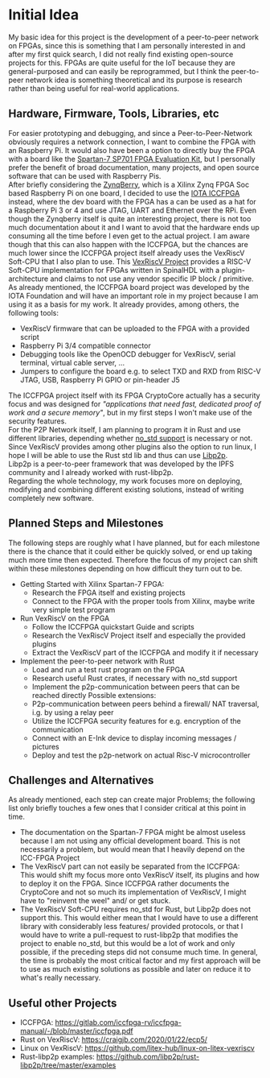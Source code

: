 # Initial Idea

My basic idea for this project is the development of a peer-to-peer network on FPGAs, since this is something that I am personally interested in and after my first quick search, I did not really find existing open-source projects for this. FPGAs are quite useful for the IoT because they are general-purposed and can easily be reprogrammed, but I think the peer-to-peer network idea is something theoretical and its purpose is research rather than being useful for real-world applications.

## Hardware, Firmware, Tools, Libraries, etc

For easier prototyping and debugging, and since a Peer-to-Peer-Network obviously requires a network connection, I want to combine the FPGA with an Raspberry Pi. It would also have been a option to directly buy the FPGA with a board like the [Spartan-7 SP701 FPGA Evaluation Kit](https://www.xilinx.com/products/boards-and-kits/sp701.html#overview), but I personally prefer the benefit of broad documentation, many projects, and open source software that can be used with Raspberry Pis.  
After briefly considering the [ZynqBerry](https://hackaday.io/project/7817-zynqberry), which is a Xilinx Zynq FPGA Soc based Raspberry Pi on one board, I decided to use the [IOTA ICCFPGA](https://gitlab.com/iccfpga-rv/iccfpga-manual/-/blob/master/iccfpga.pdf) instead, where the dev board with the FPGA has a can be used as a hat for a Raspberry Pi 3 or 4 and use JTAG, UART and Ethernet over the RPi. Even though the Zynqberry itself is quite an interesting project, there is not too much documentation about it and I want to avoid that the hardware ends up consuming all the time before I even get to the actual project. I am aware though that this can also happen with the ICCFPGA, but the chances are much lower since the ICCFPGA project itself already uses the VexRiscV Soft-CPU that I also plan to use.
This [VexRiscV Project](https://github.com/SpinalHDL/VexRiscv) provides a RISC-V Soft-CPU implementation for FPGAs written in SpinalHDL with a plugin-architecture and claims to not use any vendor specific IP block / primitive.  
As already mentioned, the ICCFPGA board project was developed by the IOTA Foundation and will have an important role in my project because I am using it as a basis for my work. It already provides, among others, the following tools:
- VexRiscV firmware that can be uploaded to the FPGA with a provided script
- Raspberry Pi 3/4 compatible connector
- Debugging tools like the OpenOCD debugger for VexRiscV, serial terminal, virtual cable server, ...
- Jumpers to configure the board e.g. to select TXD and RXD from RISC-V JTAG, USB, Raspberry Pi GPIO or pin-header J5

The ICCFPGA project itself with its FPGA CryptoCore actually has a security focus and was designed for *"applications that need fast, dedicated proof of work and a secure memory"*, but in my first steps I won't make use of the security features.  
For the P2P Network itself, I am planning to program it in Rust and use different libraries, depending whether [no_std support](https://docs.rust-embedded.org/book/intro/no-std.html) is necessary or not. Since VexRiscV provides among other plugins also the option to run linux, I hope I will be able to use the Rust std lib and thus can use [Libp2p](https://libp2p.io/).  
Libp2p is a peer-to-peer framework that was developed by the IPFS community and I already worked with rust-libp2p.  
Regarding the whole technology, my work focuses more on deploying, modifying and combining different existing solutions, instead of writing completely new software.

## Planned Steps and Milestones

The following steps are roughly what I have planned, but for each milestone there is the chance that it could either be quickly solved, or end up taking much more time then expected. Therefore the focus of my project can shift within these milestones depending on how difficult they turn out to be.
- Getting Started with Xilinx Spartan-7 FPGA:
  - Research the FPGA itself and existing projects
  - Connect to the FPGA with the proper tools from Xilinx, maybe write very simple test program
- Run VexRiscV on the FPGA
  - Follow the ICCFPGA quickstart Guide and scripts
  - Research the VexRiscV Project itself and especially the provided plugins
  - Extract the VexRiscV part of the ICCFPGA and modify it if necessary
- Implement the peer-to-peer network with Rust
  - Load and run a test rust program on the FPGA
  - Research useful Rust crates, if necessary with no_std support
  - Implement the p2p-communication between peers that can be reached directly
Possible extensions:
  - P2p-communication between peers behind a firewall/ NAT traversal, i.g. by using a relay peer
  - Utilize the ICCFPGA security features for e.g. encryption of the communication
  - Connect with an E-Ink device to display incoming messages / pictures
  - Deploy and test the p2p-network on actual Risc-V microcontroller

## Challenges and Alternatives

As already mentioned, each step can create major Problems; the following list only briefly touches a few ones that I consider critical at this point in time.
- The documentation on the Spartan-7 FPGA might be almost useless because I am not using any official development board. This is not necessarily a problem, but would mean that I heavily depend on the ICC-FPGA Project
- The VexRiscV part can not easily be separated from the ICCFPGA:  
This would shift my focus more onto VexRiscV itself, its plugins and how to deploy it on the FPGA. Since ICCFPGA rather documents the CryptoCore and not so much its implementation of VexRiscV, I might have to "reinvent the weel" and/ or get stuck.
- The VexRiscV Soft-CPU requires no_std for Rust, but Libp2p does not support this. This would either mean that I would have to use a different library with considerably less features/ provided protocols, or that I would have to write a pull-request to rust-libp2p that modifies the project to enable no_std, but this would be a lot of work and only possible, if the preceding steps did not consume much time.
In general, the time is probably the most critical factor and my first approach will be to use as much existing solutions as possible and later on reduce it to what's really necessary.

## Useful other Projects

- ICCFPGA: <https://gitlab.com/iccfpga-rv/iccfpga-manual/-/blob/master/iccfpga.pdf>
- Rust on VexRiscV: <https://craigjb.com/2020/01/22/ecp5/>
- Linux on VexRiscV: <https://github.com/litex-hub/linux-on-litex-vexriscv>
- Rust-libp2p examples: <https://github.com/libp2p/rust-libp2p/tree/master/examples>
